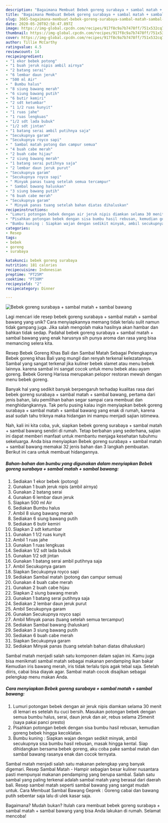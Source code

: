 ```yaml
---
description: "Bagaimana Membuat Bebek goreng surabaya + sambal matah + sambal bawang yang Menggugah Selera"
title: "Bagaimana Membuat Bebek goreng surabaya + sambal matah + sambal bawang yang Menggugah Selera"
slug: 3665-bagaimana-membuat-bebek-goreng-surabaya-sambal-matah-sambal-bawang-yang-menggugah-selera
date: 2020-05-20T02:58:47.897Z
image: https://img-global.cpcdn.com/recipes/917f8c9a7b7478ff/751x532cq70/bebek-goreng-surabaya-sambal-matah-sambal-bawang-foto-resep-utama.jpg
thumbnail: https://img-global.cpcdn.com/recipes/917f8c9a7b7478ff/751x532cq70/bebek-goreng-surabaya-sambal-matah-sambal-bawang-foto-resep-utama.jpg
cover: https://img-global.cpcdn.com/recipes/917f8c9a7b7478ff/751x532cq70/bebek-goreng-surabaya-sambal-matah-sambal-bawang-foto-resep-utama.jpg
author: Tillie McCarthy
ratingvalue: 4.5
reviewcount: 14
recipeingredient:
- "1 ekor bebek potong"
- "1 buah jeruk nipis ambil airnya"
- "2 batang serai"
- "6 lembar daun jeruk"
- "500 ml Air"
- " Bumbu halus"
- "8 siung bawang merah"
- "6 siung bawang putih"
- "6 butir kemiri"
- "2 sdt ketumbar"
- "1 1/2 ruas kunyit"
- "1 ruas jahe"
- "1 ruas lengkuas"
- "1/2 sdt lada bubuk"
- "1/2 sdt jintan"
- "1 batang serai ambil putihnya saja"
- "Secukupnya garam"
- "Secukupnya royco sapi"
- " Sambal matah potong dan campur semua"
- "4 buah cabe merah"
- "2 buah cabe hijau"
- "2 siung bawang merah"
- "1 batang serai putihnya saja"
- "2 lembar daun jeruk purut"
- "Secukupnya garam"
- "Secukupnya royco sapi"
- " Minyak panas tuang setelah semua tercampur"
- " Sambal bawang haluskan"
- "3 siung bawang putih"
- "6 buah cabe merah"
- "Secukupnya garam"
- " Minyak panas tuang setelah bahan diatas dihaluskan"
recipeinstructions:
- "Lumuri potongan bebek dengan air jeruk nipis diamkan selama 30 menit di lemari es setelah itu cuci bersih. Masukan potongan bebek dengan semua bumbu halus, serai, daun jeruk dan air, rebus selama 25menit (saya pakai panci presto)"
- "Pisahkan potongan bebek dengan sisa bumbu hasil rebusan, kemudian goreng bebek hingga kecoklatan."
- "Bumbu kuning : Siapkan wajan dengan sedikit minyak, ambil secukupnya sisa bumbu hasil rebusan, masak hingga kental. Siap dihidangkan bersama bebek goreng, aku coba pake sambal matah dan sambal bawang rasanya enak dan cocok ternyata."
categories:
- Resep
tags:
- bebek
- goreng
- surabaya

katakunci: bebek goreng surabaya 
nutrition: 181 calories
recipecuisine: Indonesian
preptime: "PT25M"
cooktime: "PT30M"
recipeyield: "2"
recipecategory: Dinner

---
```



![Bebek goreng surabaya + sambal matah + sambal bawang](https://img-global.cpcdn.com/recipes/917f8c9a7b7478ff/751x532cq70/bebek-goreng-surabaya-sambal-matah-sambal-bawang-foto-resep-utama.jpg)

Lagi mencari ide resep bebek goreng surabaya + sambal matah + sambal bawang yang unik? Cara menyiapkannya memang tidak terlalu sulit namun tidak gampang juga. Jika salah mengolah maka hasilnya akan hambar dan bahkan tidak sedap. Padahal bebek goreng surabaya + sambal matah + sambal bawang yang enak harusnya sih punya aroma dan rasa yang bisa memancing selera kita.

Resep Bebek Goreng Khas Bali dan Sambal Matah Sebagai Pelengkapnya Bebek goreng khas Bali yang mungil dan renyah terkenal kelezatannya. Sambal yang sangat terkenal jika kuliner bebek slamet atau menu bebek lainnya. karena sambal ini sangat cocok untuk menu bebek atau ayam goreng. Bebek Goreng Harissa merupakan pelopor restoran mewah dengan menu bebek goreng.

Banyak hal yang sedikit banyak berpengaruh terhadap kualitas rasa dari bebek goreng surabaya + sambal matah + sambal bawang, pertama dari jenis bahan, lalu pemilihan bahan segar sampai cara membuat dan menghidangkannya. Tak perlu pusing kalau ingin menyiapkan bebek goreng surabaya + sambal matah + sambal bawang yang enak di rumah, karena asal sudah tahu triknya maka hidangan ini mampu menjadi sajian istimewa.


Nah, kali ini kita coba, yuk, siapkan bebek goreng surabaya + sambal matah + sambal bawang sendiri di rumah. Tetap berbahan yang sederhana, sajian ini dapat memberi manfaat untuk membantu menjaga kesehatan tubuhmu sekeluarga. Anda bisa menyiapkan Bebek goreng surabaya + sambal matah + sambal bawang memakai 32 jenis bahan dan 3 langkah pembuatan. Berikut ini cara untuk membuat hidangannya.

<!--inarticleads1-->

##### Bahan-bahan dan bumbu yang digunakan dalam menyiapkan Bebek goreng surabaya + sambal matah + sambal bawang:

1. Sediakan 1 ekor bebek (potong)
1. Gunakan 1 buah jeruk nipis (ambil airnya)
1. Gunakan 2 batang serai
1. Gunakan 6 lembar daun jeruk
1. Siapkan 500 ml Air
1. Sediakan  Bumbu halus
1. Ambil 8 siung bawang merah
1. Sediakan 6 siung bawang putih
1. Sediakan 6 butir kemiri
1. Siapkan 2 sdt ketumbar
1. Gunakan 1 1/2 ruas kunyit
1. Ambil 1 ruas jahe
1. Gunakan 1 ruas lengkuas
1. Sediakan 1/2 sdt lada bubuk
1. Gunakan 1/2 sdt jintan
1. Gunakan 1 batang serai ambil putihnya saja
1. Ambil Secukupnya garam
1. Siapkan Secukupnya royco sapi
1. Sediakan  Sambal matah (potong dan campur semua)
1. Gunakan 4 buah cabe merah
1. Gunakan 2 buah cabe hijau
1. Siapkan 2 siung bawang merah
1. Gunakan 1 batang serai putihnya saja
1. Sediakan 2 lembar daun jeruk purut
1. Ambil Secukupnya garam
1. Gunakan Secukupnya royco sapi
1. Ambil  Minyak panas (tuang setelah semua tercampur)
1. Sediakan  Sambal bawang (haluskan)
1. Sediakan 3 siung bawang putih
1. Sediakan 6 buah cabe merah
1. Siapkan Secukupnya garam
1. Sediakan  Minyak panas (tuang setelah bahan diatas dihaluskan)


Sambal matah menjadi salah satu komponen dalam sajian ini. Kamu juga bisa menikmati sambal matah sebagai makanan pendamping ikan bakar Kemudian iris bawang merah, iris tidak terlalu tipis agak tebal saja. Setelah diiris, cabai bisa diayak agar. Sambal matah cocok disajikan sebagai pelengkap menu makan Anda. 

<!--inarticleads2-->

##### Cara menyiapkan Bebek goreng surabaya + sambal matah + sambal bawang:

1. Lumuri potongan bebek dengan air jeruk nipis diamkan selama 30 menit di lemari es setelah itu cuci bersih. Masukan potongan bebek dengan semua bumbu halus, serai, daun jeruk dan air, rebus selama 25menit (saya pakai panci presto)
1. Pisahkan potongan bebek dengan sisa bumbu hasil rebusan, kemudian goreng bebek hingga kecoklatan.
1. Bumbu kuning : Siapkan wajan dengan sedikit minyak, ambil secukupnya sisa bumbu hasil rebusan, masak hingga kental. Siap dihidangkan bersama bebek goreng, aku coba pake sambal matah dan sambal bawang rasanya enak dan cocok ternyata.


Sambal matah menjadi salah satu makanan pelengkap yang banyak digemari. Resep Sambal Matah - Hampir sebagian besar kuliner nusantara pasti mempunyai makanan pendamping yang berupa sambal. Salah satu sambal yang paling terkenal adalah sambal matah yang berasal dari daerah bali. Resep sambel matah seperti sambal bawang yang sangat mudah untuk. Cara Membuat Sambal Bawang Geprek : Goreng cabai dan bawang putih sebentar saja lalu di ulek kasar saja. 

Bagaimana? Mudah bukan? Itulah cara membuat bebek goreng surabaya + sambal matah + sambal bawang yang bisa Anda lakukan di rumah. Selamat mencoba!
